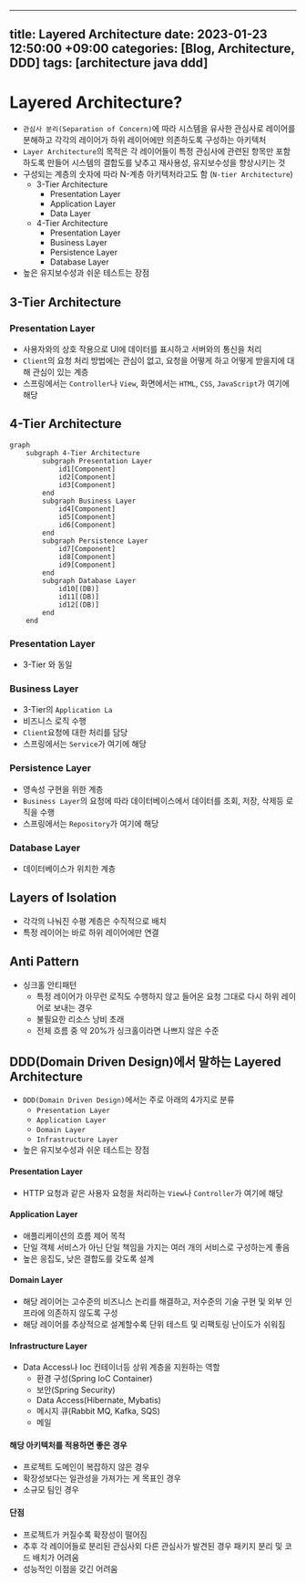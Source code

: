 
---
title: Layered Architecture
date: 2023-01-23 12:50:00 +09:00
categories: [Blog, Architecture, DDD]
tags: [architecture java ddd]
---


# Layered Architecture?

- `관심사 분리(Separation of Concern)`에 따라 시스템을 유사한 관심사로 레이어를 분해하고 각각의 레이어가 하위 레이어에만 의존하도록 구성하는 아키텍처
- `Layer Architecture`의 목적은 각 레이어들이 특정 관심사에 관련된 항목만 포함하도록 만들어 시스템의 결합도를 낮추고 재사용성, 유지보수성을 향상시키는 것
- 구성되는 계층의 숫자에 따라 N-계층 아키텍처라고도 함 (`N-tier Architecture`)
	- 3-Tier Architecture
		- Presentation Layer
		- Application Layer
		- Data Layer
	- 4-Tier Architecture
		- Presentation Layer
		- Business Layer
		- Persistence Layer
		- Database Layer
- 높은 유지보수성과 쉬운 테스트는 장점

## 3-Tier Architecture

### Presentation Layer
- 사용자와의 상호 작용으로 UI에 데이터를 표시하고 서버와의 통신을 처리
- `Client`의 요청 처리 방법에는 관심이 없고, 요청을 어떻게 하고 어떻게 받을지에 대해 관심이 있는 계층
- 스프링에서는 `Controller`나 `View`, 화면에서는 `HTML`, `CSS`, `JavaScript`가 여기에 해당


## 4-Tier Architecture
 
```mermaid
graph
	subgraph 4-Tier Architecture
		subgraph Presentation Layer
			id1[Component]
			id2[Component]
			id3[Component]
		end
		subgraph Business Layer
			id4[Component]
			id5[Component]
			id6[Component]
		end
		subgraph Persistence Layer
			id7[Component]
			id8[Component]
			id9[Component]
		end
		subgraph Database Layer
			id10[(DB)]
			id11[(DB)]
			id12[(DB)]
		end
	end
```

### Presentation Layer
- 3-Tier 와 동일

### Business Layer
- 3-Tier의 `Application La`
- 비즈니스 로직 수행
- `Client`요청에 대한 처리를 담당
- 스프링에서는 `Service`가 여기에 해당

### Persistence Layer
- 영속성 구현을 위한 계층
- `Business Layer`의 요청에 따라 데이터베이스에서 데이터를 조회, 저장, 삭제등 로직을 수행
- 스프링에서는 `Repository`가 여기에 해당

### Database Layer
- 데이터베이스가 위치한 계층


## Layers of Isolation
- 각각의 나눠진 수평 계층은 수직적으로 배치
- 특정 레이어는 바로 하위 레이어에만 연결


## Anti Pattern
- 싱크홀 안티패턴
	- 특정 레이어가 아무런 로직도 수행하지 않고 들어온 요청 그대로 다시 하위 레이어로 보내는 경우
	- 불필요한 리소스 낭비 초래
	- 전체 흐름 중 약 20%가 싱크홀이라면 나쁘지 않은 수준



## DDD(Domain Driven Design)에서 말하는 Layered Architecture

- `DDD(Domain Driven Design)`에서는 주로 아래의 4가지로 분류
	- `Presentation Layer`
	- `Application Layer`
	- `Domain Layer`
	- `Infrastructure Layer`
- 높은 유지보수성과 쉬운 테스트는 장점

#### Presentation Layer
- HTTP 요청과 같은 사용자 요청을 처리하는 `View`나 `Controller`가 여기에 해당

#### Application Layer
- 애플리케이션의 흐름 제어 목적
- 단일 객체 서비스가 아닌 단일 책임을 가지는 여러 개의 서비스로 구성하는게 좋음
- 높은 응집도, 낮은 결합도를 갖도록 설계

#### Domain Layer
- 해당 레이어는 고수준의 비즈니스 논리를 해결하고, 저수준의 기술 구현 및 외부 인프라에 의존하지 않도록 구성
- 해당 레이어를 추상적으로 설계할수록 단위 테스트 및 리팩토링 난이도가 쉬워짐

#### Infrastructure Layer
- Data Access나 Ioc 컨테이너등 상위 계층을 지원하는 역할
	- 환경 구성(Spring IoC Container)
	- 보안(Spring Security)
	- Data Access(Hibernate, Mybatis)
	- 메시지 큐(Rabbit MQ, Kafka, SQS)
	- 메일


#### 해당 아키텍처를 적용하면 좋은 경우
- 프로젝트 도메인이 복잡하지 않은 경우
- 확장성보다는 일관성을 가져가는 게 목표인 경우
- 소규모 팀인 경우

#### 단점
- 프로젝트가 커질수록 확장성이 떨어짐
- 추후 각 레이어들로 분리된 관심사외 다른 관심사가 발견된 경우 패키지 분리 및 코드 배치가 어려움
- 성능적인 이점을 갖긴 어려움